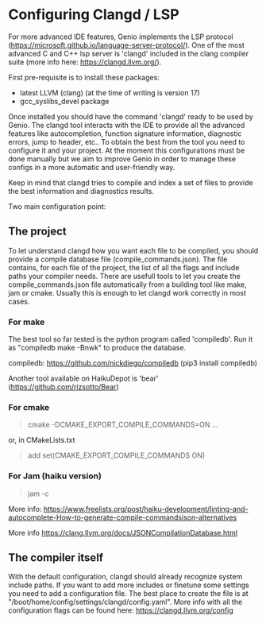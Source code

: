 # Configuring Clangd / LSP

For more advanced IDE features, Genio implements the LSP protocol
(<https://microsoft.github.io/language-server-protocol/>).
One of the most advanced C and C++ lsp server is 'clangd' included
in the clang compiler suite (more info here: <https://clangd.llvm.org/>).

First pre-requisite is to install these packages:

*   latest LLVM (clang) (at the time of writing is version 17)
*   gcc_syslibs_devel package

Once installed you should have the command 'clangd' ready to be used by Genio.
The clangd tool interacts with the IDE to provide all the advanced features like autocompletion,
function signature information, diagnostic errors, jump to header, etc..
To obtain the best from the tool you need to configure it and your project.
At the moment this configurations must be done manually but we aim to improve Genio
in order to manage these configs in a more automatic and user-friendly way.

Keep in mind that clangd tries to compile and index a set of files to provide
the best information and diagnostics results.

Two main configuration point:

## The project

To let understand clangd how you want each file to be compiled, you should provide
a compile database file (compile_commands.json).
The file contains, for each file of the project, the list of all the flags
and include paths your compiler needs.
There are usefull tools to let you create the compile_commands.json file automatically
from a building tool like make, jam or cmake.
Usually this is enough to let clangd work correctly in most cases.

### For make

The best tool so far tested is the python program called 'compiledb'.
Run it as "compiledb make -Bnwk" to produce the database.

compiledb: <https://github.com/nickdiego/compiledb>  (pip3 install compiledb)

Another tool available on HaikuDepot is 'bear' (<https://github.com/rizsotto/Bear>)

### For cmake
  >
  > cmake -DCMAKE_EXPORT_COMPILE_COMMANDS=ON ...

or, in CMakeLists.txt

  > add set(CMAKE_EXPORT_COMPILE_COMMANDS ON)

### For Jam (haiku version)
  >
  > jam -c
  
More info: <https://www.freelists.org/post/haiku-development/linting-and-autocomplete-How-to-generate-compile-commandsjson-alternatives>

More info <https://clang.llvm.org/docs/JSONCompilationDatabase.html>

## The compiler itself

With the default configuration, clangd should already recognize system include paths.
If you want to add more includes or finetune some settings you need to add a configuration file.
The best place to create the file is at "/boot/home/config/settings/clangd/config.yaml".
More info with all the configuration flags can be found here:  <https://clangd.llvm.org/config>
